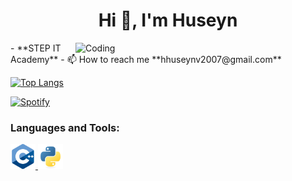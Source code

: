 <h1 align="center">Hi 👋, I'm Huseyn</h1>
<img align="right" alt="Coding" width="400" src="https://cdn.dribbble.com/users/50886/screenshots/2710024/coding.gif">
-  **STEP IT Academy**
- 📫 How to reach me **hhuseynv2007@gmail.com**






[![Top Langs](https://github-readme-stats-git-masterrstaa-rickstaa.vercel.app/api/top-langs/?username=husovage)](https://github.com/husovage/github-readme-stats)






[![Spotify](https://spotify-github-readme.vercel.app/api/spotify)](https://open.spotify.com/track/0tdCy39PgWN8LFWu34ORn3?si=bd0e2f8511fa40a9)

<h3 align="left">Languages and Tools:</h3>
<p align="left"> <a href="https://www.w3schools.com/cpp/" target="_blank" rel="noreferrer"> <img src="https://raw.githubusercontent.com/devicons/devicon/master/icons/cplusplus/cplusplus-original.svg" alt="cplusplus" width="40" height="40"/> </a> <a href="https://www.python.org" target="_blank" rel="noreferrer"> <img src="https://raw.githubusercontent.com/devicons/devicon/master/icons/python/python-original.svg" alt="python" width="40" height="40"/> </a> </p>
